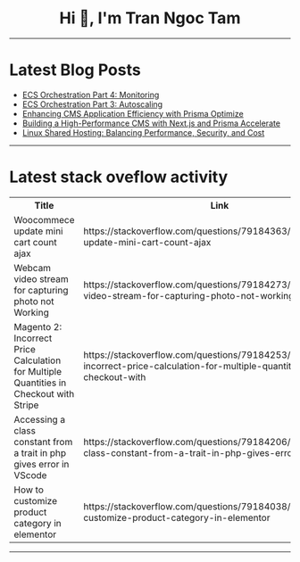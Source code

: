 <h1 align="center">Hi 👋, I'm Tran Ngoc Tam</h1>

---

# Latest Blog Posts 
<!-- BLOG-POST-LIST:START -->
- [ECS Orchestration Part 4: Monitoring](https://dev.to/dbanieles/ecs-orchestration-part-4-monitoring-3f67)
- [ECS Orchestration Part 3: Autoscaling](https://dev.to/dbanieles/ecs-orchestration-part-3-autoscaling-2am6)
- [Enhancing CMS Application Efficiency with Prisma Optimize](https://dev.to/dinmaotutu/enhancing-cms-application-efficiency-with-prisma-optimize-2op7)
- [Building a High-Performance CMS with Next.js and Prisma Accelerate](https://dev.to/dinmaotutu/building-a-high-performance-cms-with-nextjs-and-prisma-accelerate-3igd)
- [Linux Shared Hosting: Balancing Performance, Security, and Cost](https://dev.to/ewallhost_webservices_54/linux-shared-hosting-balancing-performance-security-and-cost-5h8g)
<!-- BLOG-POST-LIST:END -->

---

# Latest stack oveflow activity
<table>
  <tr><th>Title</th><th>Link</th></tr>
  <!-- STACKOVERFLOW:START --><tr><td>Woocommece update mini cart count ajax</td><td>https://stackoverflow.com/questions/79184363/woocommece-update-mini-cart-count-ajax</td></tr><tr><td>Webcam video stream for capturing photo not Working</td><td>https://stackoverflow.com/questions/79184273/webcam-video-stream-for-capturing-photo-not-working</td></tr><tr><td>Magento 2: Incorrect Price Calculation for Multiple Quantities in Checkout with Stripe</td><td>https://stackoverflow.com/questions/79184253/magento-2-incorrect-price-calculation-for-multiple-quantities-in-checkout-with</td></tr><tr><td>Accessing a class constant from a trait in php gives error in VScode</td><td>https://stackoverflow.com/questions/79184206/accessing-a-class-constant-from-a-trait-in-php-gives-error-in-vscode</td></tr><tr><td>How to customize product category in elementor</td><td>https://stackoverflow.com/questions/79184038/how-to-customize-product-category-in-elementor</td></tr><!-- STACKOVERFLOW:END -->
</table>

---


